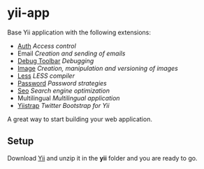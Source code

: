 yii-app
=======

Base Yii application with the following extensions:

 * [Auth](http://www.yiiframework.com/extension/auth) *Access control*
 * Email *Creation and sending of emails*
 * [Debug Toolbar](https://github.com/malyshev/yii-debug-toolbar) *Debugging*
 * [Image](http://www.yiiframework.com/extension/img) *Creation, manipulation and versioning of images*
 * [Less](http://www.yiiframework.com/extension/less) *LESS compiler*
 * [Password](http://www.yiiframework.com/extension/yii-password-strategies/) *Password strategies*
 * [Seo](http://www.yiiframework.com/extension/seo) *Search engine optimization*
 * Multilingual *Multilingual application*
 * [Yiistrap](http://www.yiiframework.com/extension/bootstrap) *Twitter Bootstrap for Yii*

A great way to start building your web application.

## Setup

Download [Yii](http://www.yiiframework.com/download/) and unzip it in the **yii** folder and you are ready to go.




